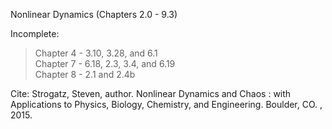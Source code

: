 Nonlinear Dynamics (Chapters 2.0 - 9.3)

Incomplete:

>Chapter 4 - 3.10, 3.28, and 6.1\
>Chapter 7 - 6.18, 2.3, 3.4, and 6.19\
>Chapter 8 - 2.1 and 2.4b

 Cite: Strogatz, Steven, author. Nonlinear Dynamics and Chaos : with Applications to Physics, Biology, Chemistry, and Engineering. Boulder, CO. , 2015.

